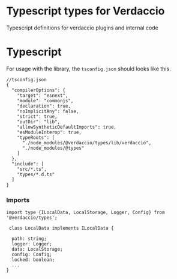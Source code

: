 # Typescript types for Verdaccio

Typescript definitions for verdaccio plugins and internal code

# Typescript

For usage with the library, the `tsconfig.json` should looks like this.

```
//tsconfig.json
{
  "compilerOptions": {
    "target": "esnext",
    "module": "commonjs",
    "declaration": true,
    "noImplicitAny": false,
    "strict": true,
    "outDir": "lib",
    "allowSyntheticDefaultImports": true,
    "esModuleInterop": true,
    "typeRoots": [
      "./node_modules/@verdaccio/types/lib/verdaccio",
      "./node_modules/@types"
    ]
  },
  "include": [
    "src/*.ts",
    "types/*.d.ts"
  ]
}
```

### Imports

```
import type {ILocalData, LocalStorage, Logger, Config} from '@verdaccio/types';

 class LocalData implements ILocalData {

  path: string;
  logger: Logger;
  data: LocalStorage;
  config: Config;
  locked: boolean;
  ...
}
```
